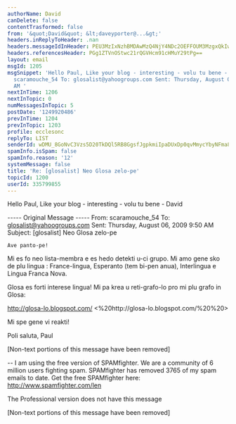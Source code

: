 ```yaml
---
authorName: David
canDelete: false
contentTrasformed: false
from: '&quot;David&quot; &lt;daveyporter@...&gt;'
headers.inReplyToHeader: .nan
headers.messageIdInHeader: PEU3MzIxNzhBMDAwMzQ4NjY4NDc2OEFFOUM3MzgxQkIwQGRhdmlkPg==
headers.referencesHeader: PGg1ZTVnOStwc21rQGVHcm91cHMuY29tPg==
layout: email
msgId: 1205
msgSnippet: 'Hello Paul, Like your blog - interesting - volu tu bene - David ... From:
  scaramouche_54 To: glosalist@yahoogroups.com Sent: Thursday, August 06, 2009 9:50
  AM '
nextInTime: 1206
nextInTopic: 0
numMessagesInTopic: 5
postDate: '1249920486'
prevInTime: 1204
prevInTopic: 1203
profile: ecclesonc
replyTo: LIST
senderId: wDMU_8GoNvC3Vzs5D20TkDQl5RB8GgsfJgpkmiIpaDUxDp0qvMmycYbyNFma8VJ_3nJoj08yal92HOCuIdlGXInYB7vsvghn2A
spamInfo.isSpam: false
spamInfo.reason: '12'
systemMessage: false
title: 'Re: [glosalist] Neo Glosa zelo-pe'
topicId: 1200
userId: 335799855
---
```


Hello Paul,
   Like your blog - interesting - volu tu bene - David

  ----- Original Message ----- 
  From: scaramouche_54 
  To: glosalist@yahoogroups.com 
  Sent: Thursday, August 06, 2009 9:50 AM
  Subject: [glosalist] Neo Glosa zelo-pe


    Ave panto-pe!

  Mi es fo neo lista-membra e es hedo detekti u-ci grupo. Mi amo gene sko
  de plu lingua : France-lingua, Esperanto (tem bi-pen anua), Interlingua
  e Lingua Franca Nova.

  Glosa es forti interese lingua! Mi pa krea u reti-grafo-lo pro mi plu
  grafo in Glosa:

  http://glosa-lo.blogspot.com/ <%20http://glosa-lo.blogspot.com/%20%20>

  Mi spe gene vi reakti!

  Poli saluta,
  Paul

  [Non-text portions of this message have been removed]



  

--
I am using the free version of SPAMfighter.
We are a community of 6 million users fighting spam.
SPAMfighter has removed 3765 of my spam emails to date.
Get the free SPAMfighter here: http://www.spamfighter.com/len

The Professional version does not have this message


[Non-text portions of this message have been removed]



